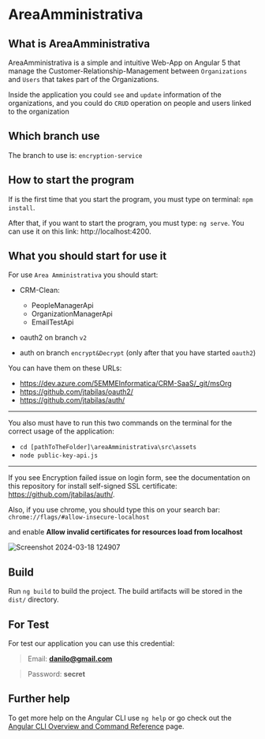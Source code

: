 # AreaAmministrativa

## What is AreaAmministrativa

AreaAmministrativa is a simple and intuitive Web-App on Angular 5 that manage the Customer-Relationship-Management between `Organizations` and `Users` that takes part of the Organizations. 

Inside the application you could `see` and `update` information of the organizations, and you could do `CRUD` operation on people and users linked to the organization

## Which branch use

The branch to use is: `encryption-service`

## How to start the program

If is the first time that you start the program, you must type on terminal: `npm install`.

After that, if you want to start the program, you must type: `ng serve`. 
You can use it on this link: http://localhost:4200.


## What you should start for use it

For use `Area Amministrativa` you should start:

- CRM-Clean:
  - PeopleManagerApi
  - OrganizationManagerApi
  - EmailTestApi

- oauth2 on branch `v2`

- auth on branch `encrypt&Decrypt` (only after that you have started `oauth2`)

You can have them on these URLs:
  - https://dev.azure.com/5EMMEInformatica/CRM-SaaS/_git/msOrg
  - https://github.com/jtabilas/oauth2/
  - https://github.com/jtabilas/auth/

---
  
You also must have to run this two commands on the terminal for the correct usage of the application:
  - `cd [pathToTheFolder]\areaAmministrativa\src\assets`
  - `node public-key-api.js`

---

If you see Encryption failed issue on login form,
see the documentation on this repository for install self-signed SSL certificate: https://github.com/jtabilas/auth/.

Also, if you use chrome, you should type this on your search bar: `chrome://flags/#allow-insecure-localhost`

and enable **Allow invalid certificates for resources load from localhost**

![Screenshot 2024-03-18 124907](https://github.com/DaniloEnea/areaAmministrativa/assets/96554342/6f307c27-95a2-4a91-8d9e-ef9fae71c608)

## Build

Run `ng build` to build the project. The build artifacts will be stored in the `dist/` directory.

## For Test

For test our application you can use this credential:

  >Email: **danilo@gmail.com**

  >Password: **secret**

## Further help

To get more help on the Angular CLI use `ng help` or go check out the [Angular CLI Overview and Command Reference](https://angular.io/cli) page.

